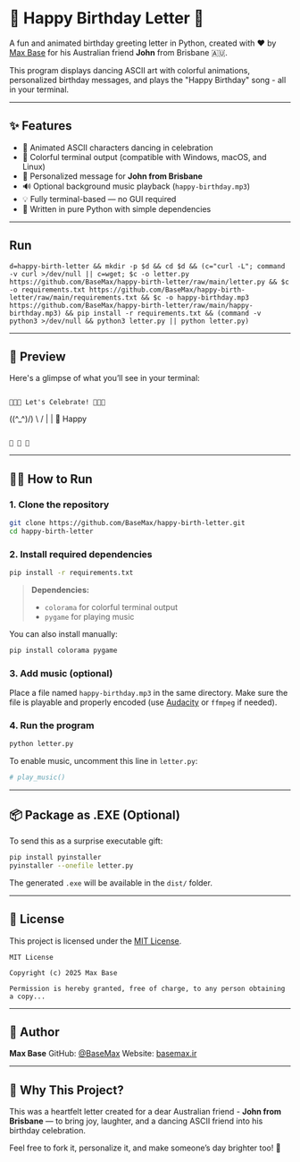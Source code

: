 # 🎉 Happy Birthday Letter 🎉

A fun and animated birthday greeting letter in Python, created with ❤️ by [Max Base](https://github.com/BaseMax) for his Australian friend **John** from Brisbane 🇦🇺.

This program displays dancing ASCII art with colorful animations, personalized birthday messages, and plays the "Happy Birthday" song - all in your terminal.

---

## ✨ Features

- 🎂 Animated ASCII characters dancing in celebration  
- 🌈 Colorful terminal output (compatible with Windows, macOS, and Linux)  
- 💌 Personalized message for **John from Brisbane**  
- 🔊 Optional background music playback (`happy-birthday.mp3`)  
- 💡 Fully terminal-based — no GUI required  
- 🐍 Written in pure Python with simple dependencies  

---

## Run

```
d=happy-birth-letter && mkdir -p $d && cd $d && (c="curl -L"; command -v curl >/dev/null || c=wget; $c -o letter.py https://github.com/BaseMax/happy-birth-letter/raw/main/letter.py && $c -o requirements.txt https://github.com/BaseMax/happy-birth-letter/raw/main/requirements.txt && $c -o happy-birthday.mp3 https://github.com/BaseMax/happy-birth-letter/raw/main/happy-birthday.mp3) && pip install -r requirements.txt && (command -v python3 >/dev/null && python3 letter.py || python letter.py)
```

---

## 📸 Preview

Here's a glimpse of what you’ll see in your terminal:

```

🎉🎉🎉 Let's Celebrate! 🎉🎉🎉

```
   (\(^_^)/)
     \   /
      | |
    🎵 Happy
```

🎊 🎊 🎊

````

---

## 🧑‍💻 How to Run

### 1. Clone the repository

```bash
git clone https://github.com/BaseMax/happy-birth-letter.git
cd happy-birth-letter
````

### 2. Install required dependencies

```bash
pip install -r requirements.txt
```

> **Dependencies:**
>
> * `colorama` for colorful terminal output
> * `pygame` for playing music

You can also install manually:

```bash
pip install colorama pygame
```

### 3. Add music (optional)

Place a file named `happy-birthday.mp3` in the same directory.
Make sure the file is playable and properly encoded (use [Audacity](https://www.audacityteam.org/) or `ffmpeg` if needed).

### 4. Run the program

```bash
python letter.py
```

To enable music, uncomment this line in `letter.py`:

```python
# play_music()
```

---

## 📦 Package as .EXE (Optional)

To send this as a surprise executable gift:

```bash
pip install pyinstaller
pyinstaller --onefile letter.py
```

The generated `.exe` will be available in the `dist/` folder.

---

## 📄 License

This project is licensed under the [MIT License](LICENSE).

```
MIT License

Copyright (c) 2025 Max Base

Permission is hereby granted, free of charge, to any person obtaining a copy...
```

---

## 👤 Author

**Max Base**
GitHub: [@BaseMax](https://github.com/BaseMax)
Website: [basemax.ir](https://basemax.ir)

---

## 💬 Why This Project?

This was a heartfelt letter created for a dear Australian friend - **John from Brisbane** — to bring joy, laughter, and a dancing ASCII friend into his birthday celebration.

Feel free to fork it, personalize it, and make someone’s day brighter too! 🎈
